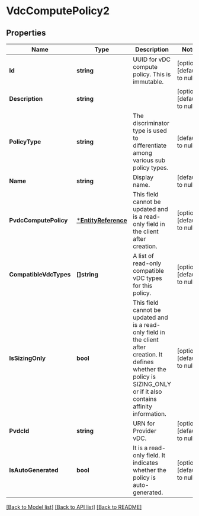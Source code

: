 # VdcComputePolicy2

## Properties
Name | Type | Description | Notes
------------ | ------------- | ------------- | -------------
**Id** | **string** | UUID for vDC compute policy. This is immutable.  | [optional] [default to null]
**Description** | **string** |  | [optional] [default to null]
**PolicyType** | **string** | The discriminator type is used to differentiate among various sub policy types.  | [default to null]
**Name** | **string** | Display name.  | [default to null]
**PvdcComputePolicy** | [***EntityReference**](EntityReference.md) | This field cannot be updated and is a read-only field in the client after creation.  | [optional] [default to null]
**CompatibleVdcTypes** | **[]string** | A list of read-only compatible vDC types for this policy. | [optional] [default to null]
**IsSizingOnly** | **bool** | This field cannot be updated and is a read-only field in the client after creation. It defines whether the policy is SIZING_ONLY or if it also contains affinity information.  | [optional] [default to null]
**PvdcId** | **string** | URN for Provider vDC.  | [optional] [default to null]
**IsAutoGenerated** | **bool** | It is a read-only field. It indicates whether the policy is auto-generated.  | [optional] [default to null]

[[Back to Model list]](../README.md#documentation-for-models) [[Back to API list]](../README.md#documentation-for-api-endpoints) [[Back to README]](../README.md)



